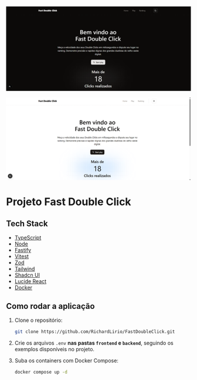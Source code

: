 ![dark](.github/dark_home.png)

![ligth](.github/ligth_home.png)

# Projeto Fast Double Click

## Tech Stack

- [TypeScript](https://www.typescriptlang.org)
- [Node](https://nodejs.org)
- [Fastify](https://fastify.dev/)
- [Vitest](https://vitest.dev/)
- [Zod](https://zod.dev/)
- [Tailwind](https://tailwindcss.com)
- [Shadcn UI](https://ui.shadcn.com/)
- [Lucide React](https://lucide.dev/)
- [Docker](https://www.docker.com/)

## Como rodar a aplicação

1. Clone o repositório:

   ```bash
   git clone https://github.com/RichardLirio/FastDoubleClick.git
   ```

2. Crie os arquivos `.env` **nas pastas `frontend` e `backend`**, seguindo os exemplos disponíveis no projeto.

3. Suba os containers com Docker Compose:

   ```bash
   docker compose up -d
   ```

